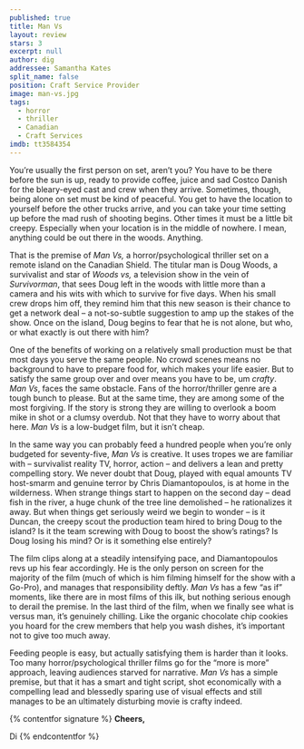 ```yaml
---
published: true
title: Man Vs
layout: review
stars: 3
excerpt: null
author: dig
addressee: Samantha Kates
split_name: false
position: Craft Service Provider
image: man-vs.jpg
tags: 
  - horror
  - thriller
  - Canadian
  - Craft Services
imdb: tt3584354
---
```


You’re usually the first person on set, aren’t you? You have to be there before the sun is up, ready to provide coffee, juice and sad Costco Danish for the bleary-eyed cast and crew when they arrive. Sometimes, though, being alone on set must be kind of peaceful. You get to have the location to yourself before the other trucks arrive, and you can take your time setting up before the mad rush of shooting begins. Other times it must be a little bit creepy. Especially when your location is in the middle of nowhere. I mean, anything could be out there in the woods. Anything. 


That is the premise of _Man Vs,_ a horror/psychological thriller set on a remote island on the Canadian Shield. The titular man is Doug Woods, a survivalist and star of _Woods vs,_ a television show in the vein of _Survivorman_, that sees Doug left in the woods with little more than a camera and his wits with which to survive for five days. When his small crew drops him off, they remind him that this new season is their chance to get a network deal – a not-so-subtle suggestion to amp up the stakes of the show. Once on the island, Doug begins to fear that he is not alone, but who, or what exactly is out there with him?

One of the benefits of working on a relatively small production must be that most days you serve the same people. No crowd scenes means no background to have to prepare food for, which makes your life easier. But to satisfy the same group over and over means you have to be, um _crafty_. _Man Vs_, faces the same obstacle. Fans of the horror/thriller genre are a tough bunch to please.  But at the same time, they are among some of the most forgiving. If the story is strong they are willing to overlook a boom mike in shot or a clumsy overdub. Not that they have to worry about that here. _Man Vs_ is a low-budget film, but it isn’t cheap. 

In the same way you can probably feed a hundred people when you’re only budgeted for seventy-five, _Man Vs_ is creative. It uses tropes we are familiar with – survivalist reality TV, horror, action – and delivers a lean and pretty compelling story. We never doubt that Doug, played with equal amounts TV host-smarm and genuine terror by Chris Diamantopoulos, is at home in the wilderness. When strange things start to happen on the second day – dead fish in the river, a huge chunk of the tree line demolished – he rationalizes it away. But when things get seriously weird we begin to wonder – is it Duncan, the creepy scout the production team hired to bring Doug to the island? Is it the team screwing with Doug to boost the show’s ratings? Is Doug losing his mind? Or is it something else entirely?  

The film clips along at a steadily intensifying pace, and Diamantopoulos revs up his fear accordingly. He is the only person on screen for the majority of the film (much of which is him filming himself for the show with a Go-Pro), and manages that responsibility deftly. _Man Vs_ has a few “as if” moments, like there are in most films of this ilk, but nothing serious enough to derail the premise. In the last third of the film, when we finally see what is versus man, it’s genuinely chilling. Like the organic chocolate chip cookies you hoard for the crew members that help you wash dishes, it’s important not to give too much away. 

Feeding people is easy, but actually satisfying them is harder than it looks. Too many horror/psychological thriller films go for the “more is more” approach, leaving audiences starved for narrative. _Man Vs_ has a simple premise, but that it has a smart and tight script, shot economically with a compelling lead and blessedly sparing use of visual effects and still manages to be an ultimately disturbing movie is crafty indeed.

{% contentfor signature %}
**Cheers,**

Di
{% endcontentfor %}